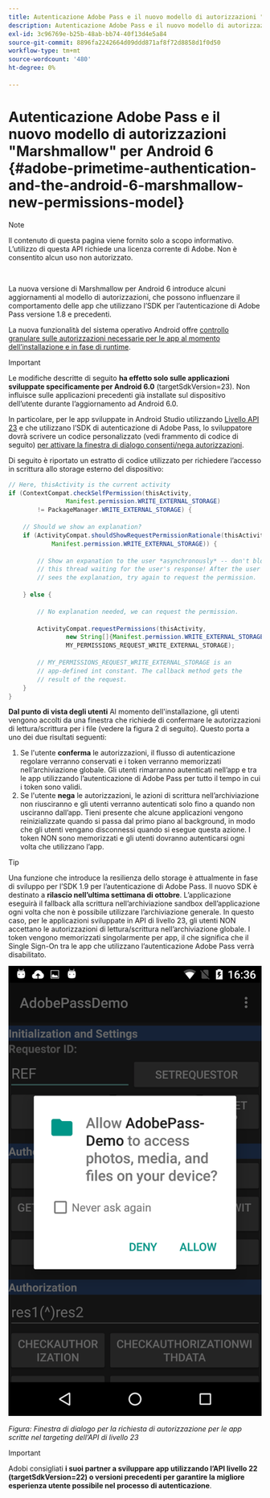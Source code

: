 ```yaml
---
title: Autenticazione Adobe Pass e il nuovo modello di autorizzazioni "Marshmallow" per Android 6
description: Autenticazione Adobe Pass e il nuovo modello di autorizzazioni "Marshmallow" per Android 6
exl-id: 3c96769e-b25b-48ab-bb74-40f13d4e5a84
source-git-commit: 8896fa2242664d09ddd871af8f72d8858d1f0d50
workflow-type: tm+mt
source-wordcount: '480'
ht-degree: 0%

---
```


# Autenticazione Adobe Pass e il nuovo modello di autorizzazioni &quot;Marshmallow&quot; per Android 6 {#adobe-primetime-authentication-and-the-android-6-marshmallow-new-permissions-model}

>[!NOTE]
>
>Il contenuto di questa pagina viene fornito solo a scopo informativo. L’utilizzo di questa API richiede una licenza corrente di Adobe. Non è consentito alcun uso non autorizzato.

</br>

La nuova versione di Marshmallow per Android 6 introduce alcuni aggiornamenti al modello di autorizzazioni, che possono influenzare il comportamento delle app che utilizzano l’SDK per l’autenticazione di Adobe Pass versione 1.8 e precedenti.

La nuova funzionalità del sistema operativo Android offre [controllo granulare sulle autorizzazioni necessarie per le app al momento dell’installazione e in fase di runtime](https://developer.android.com/about/versions/marshmallow/android-6.0-changes.html).

>[!IMPORTANT]
>
>Le modifiche descritte di seguito **ha effetto solo sulle applicazioni sviluppate specificamente per Android 6.0** (targetSdkVersion=23). Non influisce sulle applicazioni precedenti già installate sul dispositivo dell’utente durante l’aggiornamento ad Android 6.0.


In particolare, per le app sviluppate in Android Studio utilizzando [Livello API 23](http://developer.android.com/sdk/api_diff/23/changes.html) e che utilizzano l’SDK di autenticazione di Adobe Pass, lo sviluppatore dovrà scrivere un codice personalizzato (vedi frammento di codice di seguito) [per attivare la finestra di dialogo consenti/nega autorizzazioni](https://developer.android.com/training/permissions/requesting.html).

Di seguito è riportato un estratto di codice utilizzato per richiedere l’accesso in scrittura allo storage esterno del dispositivo:

```java
// Here, thisActivity is the current activity
if (ContextCompat.checkSelfPermission(thisActivity,
                Manifest.permission.WRITE_EXTERNAL_STORAGE)
        != PackageManager.WRITE_EXTERNAL_STORAGE) {

    // Should we show an explanation?
    if (ActivityCompat.shouldShowRequestPermissionRationale(thisActivity,
            Manifest.permission.WRITE_EXTERNAL_STORAGE)) {

        // Show an expanation to the user *asynchronously* -- don't block
        // this thread waiting for the user's response! After the user
        // sees the explanation, try again to request the permission.

    } else {

        // No explanation needed, we can request the permission.

        ActivityCompat.requestPermissions(thisActivity,
                new String[]{Manifest.permission.WRITE_EXTERNAL_STORAGE},
                MY_PERMISSIONS_REQUEST_WRITE_EXTERNAL_STORAGE);

        // MY_PERMISSIONS_REQUEST_WRITE_EXTERNAL_STORAGE is an
        // app-defined int constant. The callback method gets the
        // result of the request.
    }
}
```




**Dal punto di vista degli utenti** Al momento dell&#39;installazione, gli utenti vengono accolti da una finestra che richiede di confermare le autorizzazioni di lettura/scrittura per i file (vedere la figura 2 di seguito). Questo porta a uno dei due risultati seguenti:

1. Se l&#39;utente **conferma** le autorizzazioni, il flusso di autenticazione regolare verranno conservati e i token verranno memorizzati nell’archiviazione globale. Gli utenti rimarranno autenticati nell’app e tra le app utilizzando l’autenticazione di Adobe Pass per tutto il tempo in cui i token sono validi.
1. Se l&#39;utente **nega** le autorizzazioni, le azioni di scrittura nell’archiviazione non riusciranno e gli utenti verranno autenticati solo fino a quando non usciranno dall’app. Tieni presente che alcune applicazioni vengono reinizializzate quando si passa dal primo piano al background, in modo che gli utenti vengano disconnessi quando si esegue questa azione. I token NON sono memorizzati e gli utenti dovranno autenticarsi ogni volta che utilizzano l’app.


>[!TIP]
>
>Una funzione che introduce la resilienza dello storage è attualmente in fase di sviluppo per l’SDK 1.9 per l’autenticazione di Adobe Pass. Il nuovo SDK è destinato a **rilascio nell’ultima settimana di ottobre**. L’applicazione eseguirà il fallback alla scrittura nell’archiviazione sandbox dell’applicazione ogni volta che non è possibile utilizzare l’archiviazione generale. In questo caso, per le applicazioni sviluppate in API di livello 23, gli utenti NON accettano le autorizzazioni di lettura/scrittura nell’archiviazione globale. I token vengono memorizzati singolarmente per app, il che significa che il Single Sign-On tra le app che utilizzano l’autenticazione Adobe Pass verrà disabilitato.


![](assets/android-permissions-request.png)

*Figura: Finestra di dialogo per la richiesta di autorizzazione per le app scritte nel targeting dell’API di livello 23*

>[!IMPORTANT]
>
> Adobi consigliati **i suoi partner a sviluppare app utilizzando l’API livello 22 (targetSdkVersion=22) o versioni precedenti per garantire la migliore esperienza utente possibile nel processo di autenticazione**.
